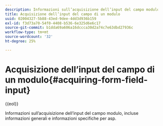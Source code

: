 ```yaml
---
description: Informazioni sull’acquisizione dell’input del campo modulo, incluse informazioni generali e informazioni specifiche per asp.
title: Acquisizione dell’input del campo di un modulo
uuid: 02004327-5b88-43ed-9dee-4dd3d936b159
exl-id: f3d73a70-54f0-4408-b536-6e325d6e6c17
source-git-commit: b1dda69a606a16dccca30d2a74c7e63dbd27936c
workflow-type: tm+mt
source-wordcount: '32'
ht-degree: 25%

---
```


# Acquisizione dell’input del campo di un modulo{#acquiring-form-field-input}

{{eol}}

Informazioni sull’acquisizione dell’input del campo modulo, incluse informazioni generali e informazioni specifiche per asp.
